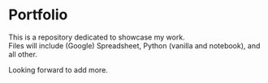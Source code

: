 # Portfolio
This is a repository dedicated to showcase my work.  
Files will include (Google) Spreadsheet, Python (vanilla and notebook), and all other.

Looking forward to add more.